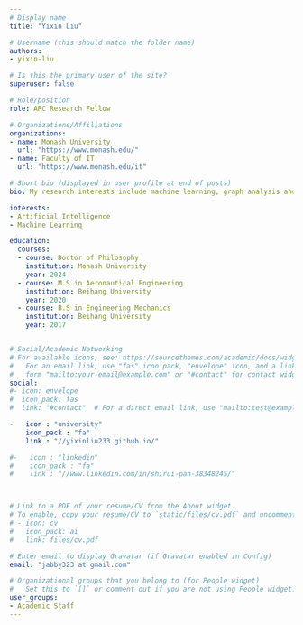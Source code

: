 ```yaml
---
# Display name
title: "Yixin Liu"

# Username (this should match the folder name)
authors:
- yixin-liu

# Is this the primary user of the site?
superuser: false

# Role/position
role: ARC Research Fellow

# Organizations/Affiliations
organizations:
- name: Monash University
  url: "https://www.monash.edu/"
- name: Faculty of IT
  url: "https://www.monash.edu/it"

# Short bio (displayed in user profile at end of posts)
bio: My research interests include machine learning, graph analysis and audio processing.

interests:
- Artificial Intelligence
- Machine Learning

education:
  courses:
  - course: Doctor of Philosophy
    institution: Monash University
    year: 2024
  - course: M.S in Aeronautical Engineering
    institution: Beihang University
    year: 2020
  - course: B.S in Engineering Mechanics
    institution: Beihang University
    year: 2017


# Social/Academic Networking
# For available icons, see: https://sourcethemes.com/academic/docs/widgets/#icons
#   For an email link, use "fas" icon pack, "envelope" icon, and a link in the
#   form "mailto:your-email@example.com" or "#contact" for contact widget.
social:
#- icon: envelope
#  icon_pack: fas
#  link: "#contact"  # For a direct email link, use "mailto:test@example.org".

-   icon : "university"
    icon_pack : "fa"
    link : "//yixinliu233.github.io/"

#-   icon : "linkedin"
#    icon_pack : "fa"
#    link : "//www.linkedin.com/in/shirui-pan-38348245/"



# Link to a PDF of your resume/CV from the About widget.
# To enable, copy your resume/CV to `static/files/cv.pdf` and uncomment the lines below.  
# - icon: cv
#   icon_pack: ai
#   link: files/cv.pdf

# Enter email to display Gravatar (if Gravatar enabled in Config)
email: "jabby323 at gmail.com"

# Organizational groups that you belong to (for People widget)
#   Set this to `[]` or comment out if you are not using People widget.  
user_groups:
- Academic Staff
---
```

